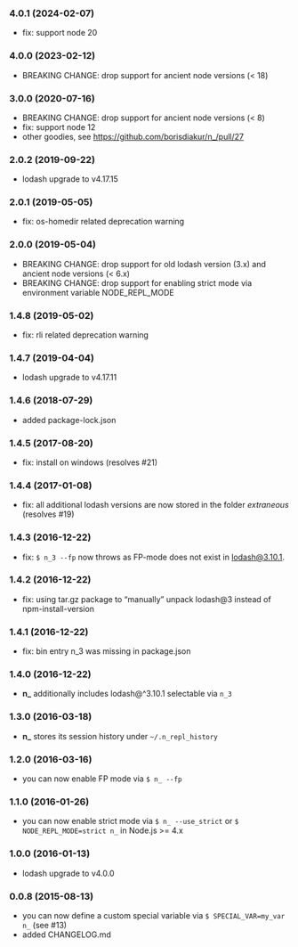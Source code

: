 ### 4.0.1 (2024-02-07)
* fix: support node 20

### 4.0.0 (2023-02-12)
* BREAKING CHANGE: drop support for ancient node versions (< 18)

### 3.0.0 (2020-07-16)
* BREAKING CHANGE: drop support for ancient node versions (< 8)
* fix: support node 12
* other goodies, see https://github.com/borisdiakur/n_/pull/27

### 2.0.2 (2019-09-22)
* lodash upgrade to v4.17.15

### 2.0.1 (2019-05-05)
* fix: os-homedir related deprecation warning

### 2.0.0 (2019-05-04)

* BREAKING CHANGE: drop support for old lodash version (3.x) and ancient node versions (< 6.x)
* BREAKING CHANGE: drop support for enabling strict mode via environment variable NODE_REPL_MODE

### 1.4.8 (2019-05-02)

* fix: rli related deprecation warning

### 1.4.7 (2019-04-04)

* lodash upgrade to v4.17.11

### 1.4.6 (2018-07-29)

* added package-lock.json

### 1.4.5 (2017-08-20)

* fix: install on windows (resolves #21)
 
### 1.4.4 (2017-01-08)

* fix: all additional lodash versions are now stored in the folder _extraneous_ (resolves #19)

### 1.4.3 (2016-12-22)

* fix: `$ n_3 --fp` now throws as FP-mode does not exist in lodash@3.10.1.

### 1.4.2 (2016-12-22)

* fix: using tar.gz package to “manually” unpack lodash@3 instead of npm-install-version

### 1.4.1 (2016-12-22)

* fix: bin entry n_3 was missing in package.json

### 1.4.0 (2016-12-22)

* **n_** additionally includes lodash@^3.10.1 selectable via `n_3`

### 1.3.0 (2016-03-18)

* **n_** stores its session history under `~/.n_repl_history`

### 1.2.0 (2016-03-16)

* you can now enable FP mode via `$ n_ --fp`

### 1.1.0 (2016-01-26)

* you can now enable strict mode via `$ n_ --use_strict` or `$ NODE_REPL_MODE=strict n_` in Node.js >= 4.x

### 1.0.0 (2016-01-13)

* lodash upgrade to v4.0.0

### 0.0.8 (2015-08-13)

* you can now define a custom special variable via `$ SPECIAL_VAR=my_var n_` (see #13)
* added CHANGELOG.md
